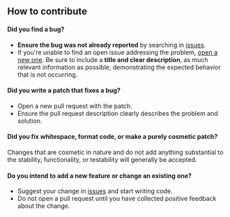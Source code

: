 ## How to contribute

#### **Did you find a bug?**

* **Ensure the bug was not already reported** by searching in [issues](https://github.com/rogeriozambon/http-protection/issues).
* If you're unable to find an open issue addressing the problem, [open a new one](https://github.com/rogeriozambon/http-protection/issues/new). Be sure to include a **title and clear description**, as much relevant information as possible, demonstrating the expected behavior that is not occurring.

#### **Did you write a patch that fixes a bug?**

* Open a new pull request with the patch.
* Ensure the pull request description clearly describes the problem and solution.

#### **Did you fix whitespace, format code, or make a purely cosmetic patch?**

Changes that are cosmetic in nature and do not add anything substantial to the stability, functionality, or testability will generally be accepted.

#### **Do you intend to add a new feature or change an existing one?**

* Suggest your change in [issues](https://github.com/rogeriozambon/http-protection/issues) and start writing code.
* Do not open a pull request until you have collected positive feedback about the change.